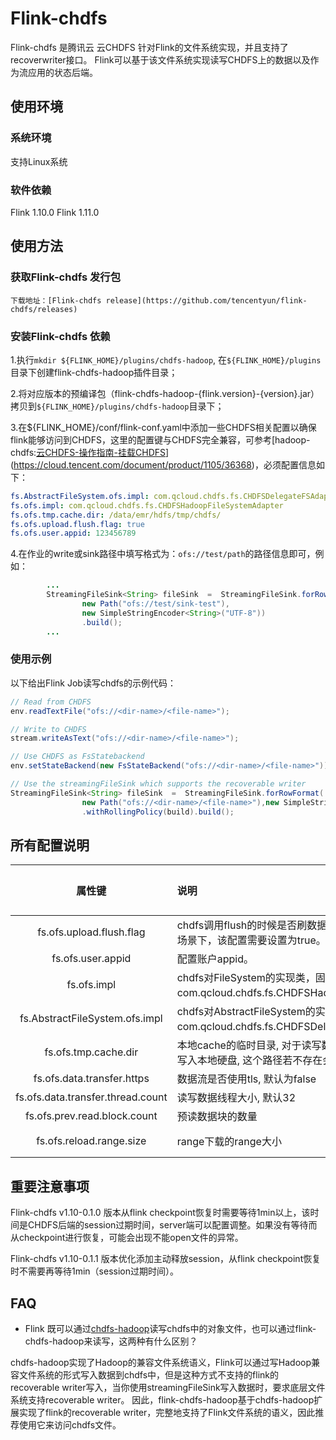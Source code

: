 # Flink-chdfs

Flink-chdfs 是腾讯云 云CHDFS 针对Flink的文件系统实现，并且支持了recoverwriter接口。 Flink可以基于该文件系统实现读写CHDFS上的数据以及作为流应用的状态后端。

## 使用环境

### 系统环境

支持Linux系统

### 软件依赖

Flink 1.10.0
Flink 1.11.0


## 使用方法

### 获取Flink-chdfs 发行包

    下载地址：[Flink-chdfs release](https://github.com/tencentyun/flink-chdfs/releases)


### 安装Flink-chdfs 依赖

1.执行`mkdir ${FLINK_HOME}/plugins/chdfs-hadoop`,  在`${FLINK_HOME}/plugins`目录下创建flink-chdfs-hadoop插件目录；

2.将对应版本的预编译包（flink-chdfs-hadoop-{flink.version}-{version}.jar）拷贝到`${FLINK_HOME}/plugins/chdfs-hadoop`目录下；

3.在${FLINK_HOME}/conf/flink-conf.yaml中添加一些CHDFS相关配置以确保flink能够访问到CHDFS，这里的配置键与CHDFS完全兼容，可参考[hadoop-chdfs:[云CHDFS-操作指南-挂载CHDFS](https://cloud.tencent.com/document/product/1105/36368)](https://cloud.tencent.com/document/product/1105/36368)，必须配置信息如下：

```yaml
fs.AbstractFileSystem.ofs.impl: com.qcloud.chdfs.fs.CHDFSDelegateFSAdapter
fs.ofs.impl: com.qcloud.chdfs.fs.CHDFSHadoopFileSystemAdapter
fs.ofs.tmp.cache.dir: /data/emr/hdfs/tmp/chdfs/
fs.ofs.upload.flush.flag: true
fs.ofs.user.appid: 123456789
```

4.在作业的write或sink路径中填写格式为：```ofs://test/path```的路径信息即可，例如：

```java
        ...
        StreamingFileSink<String> fileSink  =  StreamingFileSink.forRowFormat(
                new Path("ofs://test/sink-test"),
                new SimpleStringEncoder<String>("UTF-8"))
                .build();
        ...
```

### 使用示例

以下给出Flink Job读写chdfs的示例代码：

```Java
// Read from CHDFS 
env.readTextFile("ofs://<dir-name>/<file-name>");

// Write to CHDFS
stream.writeAsText("ofs://<dir-name>/<file-name>");

// Use CHDFS as FsStatebackend
env.setStateBackend(new FsStateBackend("ofs://<dir-name>/<file-name>"));

// Use the streamingFileSink which supports the recoverable writer
StreamingFileSink<String> fileSink  =  StreamingFileSink.forRowFormat(
                new Path("ofs://<dir-name>/<file-name>"),new SimpleStringEncoder<String>("UTF-8"))
                .withRollingPolicy(build).build();

```


## 所有配置说明

| 属性键                             | 说明                | 默认值 | 必填项 |
|:-----------------------------------:|:--------------------|:-----:|:---:|
|fs.ofs.upload.flush.flag|chdfs调用flush的时候是否刷数据, 默认false。但是在flink 场景下，该配置需要设置为true。|无|是|
|fs.ofs.user.appid| 配置账户appid。 | 无  | 是|
|fs.ofs.impl                      | chdfs对FileSystem的实现类，固定为 com.qcloud.chdfs.fs.CHDFSHadoopFileSystemAdapter。 | 无|是|
|fs.AbstractFileSystem.ofs.impl   | chdfs对AbstractFileSystem的实现类，固定为com.qcloud.chdfs.fs.CHDFSDelegateFSAdapter。 | 无 |是|
|fs.ofs.tmp.cache.dir           | 本地cache的临时目录, 对于读写数据, 当内存cache不足时会写入本地硬盘, 这个路径若不存在会自动创建。 | 无 | 是|
|fs.ofs.data.transfer.https                   | 数据流是否使用tls, 默认为false | false | 否|
|fs.ofs.data.transfer.thread.count                | 读写数据线程大小, 默认32 |32 | 否 |
|fs.ofs.prev.read.block.count             | 预读数据块的数量| 4 | 否 |
|fs.ofs.reload.range.size       | range下载的range大小| 1048576（1MB）|否|

## 重要注意事项

Flink-chdfs v1.10-0.1.0 版本从flink checkpoint恢复时需要等待1min以上，该时间是CHDFS后端的session过期时间，server端可以配置调整。如果没有等待而从checkpoint进行恢复，可能会出现不能open文件的异常。</br>

Flink-chdfs v1.10-0.1.1 版本优化添加主动释放session，从flink checkpoint恢复时不需要再等待1min（session过期时间）。</br>

## FAQ

- Flink 既可以通过[chdfs-hadoop](https://github.com/tencentyun/chdfs-hadoop-plugin)读写chdfs中的对象文件，也可以通过flink-chdfs-hadoop来读写，这两种有什么区别？

chdfs-hadoop实现了Hadoop的兼容文件系统语义，Flink可以通过写Hadoop兼容文件系统的形式写入数据到chdfs中，但是这种方式不支持的flink的recoverable writer写入，当你使用streamingFileSink写入数据时，要求底层文件系统支持recoverable writer。 因此，flink-chdfs-hadoop基于chdfs-hadoop扩展实现了flink的recoverable writer，完整地支持了Flink文件系统的语义，因此推荐使用它来访问chdfs文件。
